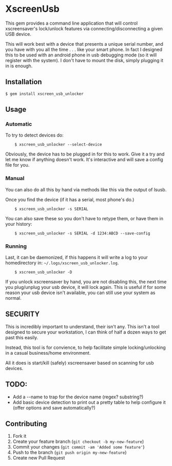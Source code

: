 # XscreenUsb

This gem provides a command line application that will control xscreensaver's lock/unlock features via connecting/disconnecting a given USB device.

This will work best with a device that presents a unique serial number, and you have with you all the time . . . like your smart phone.  In fact I designed this to be used with an android phone in usb debugging mode (so it will register with the system).  I don't have to mount the disk, simply plugging it in is enough.

## Installation

    $ gem install xscreen_usb_unlocker

## Usage

### Automatic

To try to detect devices do:

		$ xscreen_usb_unlocker --select-device

Obviously, the device has to be plugged in for this to work.  Give it a try and let me know if anything doesn't work.  It's interactive and will save a config file for you.

### Manual

You can also do all this by hand via methods like this via the output of lsusb.

Once you find the device (if it has a serial, most phone's do.)

		$ xscreen_usb_unlocker -s SERIAL

You can also save these so you don't have to retype them, or have them in your history:

		$ xscreen_usb_unlocker -s SERIAL -d 1234:ABCD --save-config

### Running

Last, it can be daemonized, if this happens it will write a log to your homedirectory in: `~/.logs/xscreen_usb_unlocker.log`.

		$ xscreen_usb_unlocker -D

If you unlock xscreensaver by hand, you are not disabling this, the next time you plug/unplug your usb device, it will lock again.  This is useful if for some reason your usb device isn't available, you can still use your system as normal.

## SECURITY

This is incredibly important to understand, their isn't any.  This isn't a tool designed to secure your workstation, I can think of half a dozen ways to get past this easily.

Instead, this tool is for convience, to help facilitate simple locking/unlocking in a casual business/home environment.

All it does is start/kill (safely) xscreensaver based on scanning for usb devices.

## TODO:

* Add a --name to trap for the device name (regex? substring?)
* Add basic device detection to print out a pretty table to help configure it (offer options and save automatically?)


## Contributing

1. Fork it
2. Create your feature branch (`git checkout -b my-new-feature`)
3. Commit your changes (`git commit -am 'Added some feature'`)
4. Push to the branch (`git push origin my-new-feature`)
5. Create new Pull Request
